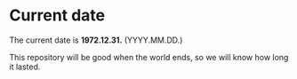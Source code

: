 # Current date

The current date is **1972.12.31.** (YYYY.MM.DD.)

This repository will be good when the world ends, so we will know how long it lasted.